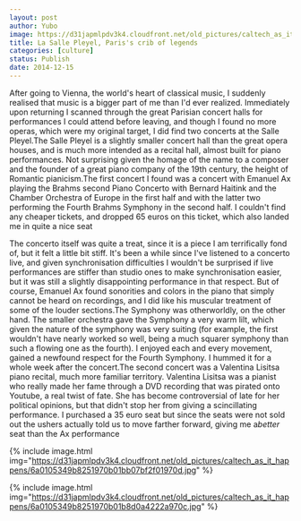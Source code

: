 ```yaml
---
layout: post
author: Yubo
image: https://d31japmlpdv3k4.cloudfront.net/old_pictures/caltech_as_it_happens/6a0105349b8251970b01bb07bf2db5970d.jpg
title: La Salle Pleyel, Paris's crib of legends 
categories: [culture]
status: Publish
date: 2014-12-15
---
```


After going to Vienna, the world's heart of classical music, I suddenly realised that music is a bigger part of me than I'd ever realized. Immediately upon returning I scanned through the great Parisian concert halls for performances I could attend before leaving, and though I found no more operas, which were my original target, I did find two concerts at the Salle Pleyel.The Salle Pleyel is a slightly smaller concert hall than the great opera houses, and is much more intended as a recital hall, almost built for piano performances. Not surprising given the homage of the name to a composer and the founder of a great piano company of the 19th century, the height of Romantic pianicism.The first concert I found was a concert with Emanuel Ax playing the Brahms second Piano Concerto with Bernard Haitink and the Chamber Orchestra of Europe in the first half and with the latter two performing the Fourth Brahms Symphony in the second half. I couldn't find any cheaper tickets, and dropped 65 euros on this ticket, which also landed me in quite a nice seat

The concerto itself was quite a treat, since it is a piece I am terrifically fond of, but it felt a little bit stiff. It's been a while since I've listened to a concerto live, and given synchronisation difficulties I wouldn't be surprised if live performances are stiffer than studio ones to make synchronisation easier, but it was still a slightly disappointing performance in that respect. But of course, Emanuel Ax found sonorities and colors in the piano that simply cannot be heard on recordings, and I did like his muscular treatment of some of the louder sections.The Symphony was otherworldly, on the other hand. The smaller orchestra gave the Symphony a very warm lilt, which given the nature of the symphony was very suiting (for example, the first wouldn't have nearly worked so well, being a much squarer symphony than such a flowing one as the fourth). I enjoyed each and every movement, gained a newfound respect for the Fourth Symphony. I hummed it for a whole week after the concert.The second concert was a Valentina Lisitsa piano recital, much more familiar territory. Valentina Lisitsa was a pianist who really made her fame through a DVD recording that was pirated onto Youtube, a real twist of fate. She has become controversial of late for her political opinions, but that didn't stop her from giving a scincillating performance. I purchased a 35 euro seat but since the seats were not sold out the ushers actually told us to move farther forward, giving me a*better* seat than the Ax performance


{% include image.html img="https://d31japmlpdv3k4.cloudfront.net/old_pictures/caltech_as_it_happens/6a0105349b8251970b01bb07bf2f01970d.jpg" %}

{% include image.html img="https://d31japmlpdv3k4.cloudfront.net/old_pictures/caltech_as_it_happens/6a0105349b8251970b01b8d0a4222a970c.jpg" %}
